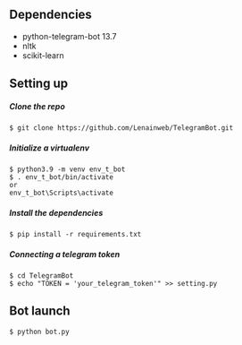 ## Dependencies
* python-telegram-bot 13.7
* nltk
* scikit-learn

## Setting up

##### Clone the repo

```
$ git clone https://github.com/Lenainweb/TelegramBot.git

```

##### Initialize a virtualenv

```
$ python3.9 -m venv env_t_bot
$ . env_t_bot/bin/activate 
or
env_t_bot\Scripts\activate
```

##### Install the dependencies

```
$ pip install -r requirements.txt
```
##### Connecting a telegram token

```
$ cd TelegramBot
$ echo "TOKEN = 'your_telegram_token'" >> setting.py
```
## Bot launch

```
$ python bot.py
```
